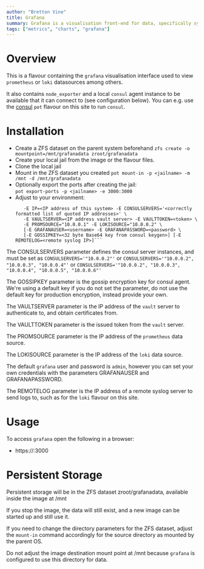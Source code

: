 ```yaml
---
author: "Bretton Vine"
title: Grafana 
summary: Grafana is a visualisation front-end for data, specifically system metrics.
tags: ["metrics", "charts", "grafana"]
---
```


# Overview

This is a flavour containing the ```grafana``` visualisation interface used to view ```prometheus``` or ```loki``` datasources among others.

It also contains ```node_exporter``` and a local ```consul``` agent instance to be available that it can connect to (see configuration below). You can e.g. use the [consul](https://potluck.honeyguide.net/blog/consul/) ```pot``` flavour on this site to run ```consul```.

# Installation

* Create a ZFS dataset on the parent system beforehand
  ```zfs create -o mountpoint=/mnt/grafanadata zroot/grafanadata```
* Create your local jail from the image or the flavour files. 
* Clone the local jail
* Mount in the ZFS dataset you created
  ```pot mount-in -p <jailname> -m /mnt -d /mnt/grafanadata```
* Optionally export the ports after creating the jail:     
  ```pot export-ports -p <jailname> -e 3000:3000```
* Adjust to your environment:    
  ```sudo pot set-env -p <jailname> -E DATACENTER=<datacentername> -E NODENAME=<nodename> \
     -E IP=<IP address of this system> -E CONSULSERVERS='<correctly formatted list of quoted IP addresses>' \
     -E VAULTSERVER=<IP address vault server> -E VAULTTOKEN=<token> \
     -E PROMSOURCE="10.0.0.1" -E LOKISOURCE="10.0.0.2" \
     [-E GRAFANAUSER=<username> -E GRAFANAPASSWORD=<password> \ 
     [-E GOSSIPKEY=<32 byte Base64 key from consul keygen>] [-E REMOTELOG=<remote syslog IP>]```

The CONSULSERVERS parameter defines the consul server instances, and must be set as ```CONSULSERVERS='"10.0.0.2"'``` or ```CONSULSERVERS='"10.0.0.2", "10.0.0.3", "10.0.0.4"'``` or ```CONSULSERVERS='"10.0.0.2", "10.0.0.3", "10.0.0.4", "10.0.0.5", "10.0.0.6"'```

The GOSSIPKEY parameter is the gossip encryption key for consul agent. We're using a default key if you do not set the parameter, do not use the default key for production encryption, instead provide your own.

The VAULTSERVER parameter is the IP address of the ```vault``` server to authenticate to, and obtain certificates from.

The VAULTTOKEN parameter is the issued token from the ```vault``` server.

The PROMSOURCE parameter is the IP address of the ```prometheus``` data source.

The LOKISOURCE parameter is the IP address of the ```loki``` data source.

The default ```grafana``` user and password is ```admin```, however you can set your own credentials with the parameters GRAFANAUSER and GRAFANAPASSWORD.

The REMOTELOG parameter is the IP address of a remote syslog server to send logs to, such as for the ```loki``` flavour on this site.

# Usage

To access ```grafana``` open the following in a browser:
* https://<grafana-host>:3000

# Persistent Storage
Persistent storage will be in the ZFS dataset zroot/grafanadata, available inside the image at /mnt

If you stop the image, the data will still exist, and a new image can be started up and still use it.

If you need to change the directory parameters for the ZFS dataset, adjust the ```mount-in``` command accordingly for the source directory as mounted by the parent OS.

Do not adjust the image destination mount point at /mnt because ```grafana``` is configured to use this directory for data.
